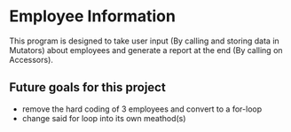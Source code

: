 # Employee Information
This program is designed to take user input (By calling and storing data in Mutators) about employees and generate a report at the end (By calling on Accessors).

## Future goals for this project
- remove the hard coding of 3 employees and convert to a for-loop
- change said for loop into its own meathod(s)
